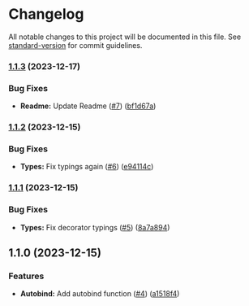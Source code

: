 # Changelog

All notable changes to this project will be documented in this file. See [standard-version](https://github.com/conventional-changelog/standard-version) for commit guidelines.

### [1.1.3](https://github.com/nfqde/nfq-npm-modules-template/compare/v1.1.2...v1.1.3) (2023-12-17)


### Bug Fixes

* **Readme:** Update Readme ([#7](https://github.com/nfqde/nfq-npm-modules-template/issues/7)) ([bf1d67a](https://github.com/nfqde/nfq-npm-modules-template/commit/bf1d67a44680c3b9fd3c3f547f9091b116fb8a87))

### [1.1.2](https://github.com/nfqde/nfq-npm-modules-template/compare/v1.1.1...v1.1.2) (2023-12-15)


### Bug Fixes

* **Types:** Fix typings again ([#6](https://github.com/nfqde/nfq-npm-modules-template/issues/6)) ([e94114c](https://github.com/nfqde/nfq-npm-modules-template/commit/e94114c6e83c0ddd98498e07266ecf48041a4032))

### [1.1.1](https://github.com/nfqde/nfq-npm-modules-template/compare/v1.1.0...v1.1.1) (2023-12-15)


### Bug Fixes

* **Types:** Fix decorator typings ([#5](https://github.com/nfqde/nfq-npm-modules-template/issues/5)) ([8a7a894](https://github.com/nfqde/nfq-npm-modules-template/commit/8a7a894fb5f96a26cf75578fadf9c75dbab91bad))

## 1.1.0 (2023-12-15)


### Features

* **Autobind:** Add autobind function ([#4](https://github.com/nfqde/nfq-npm-modules-template/issues/4)) ([a1518f4](https://github.com/nfqde/nfq-npm-modules-template/commit/a1518f4c8c831f1cfa6921d6d8e575a1261ccc93))
